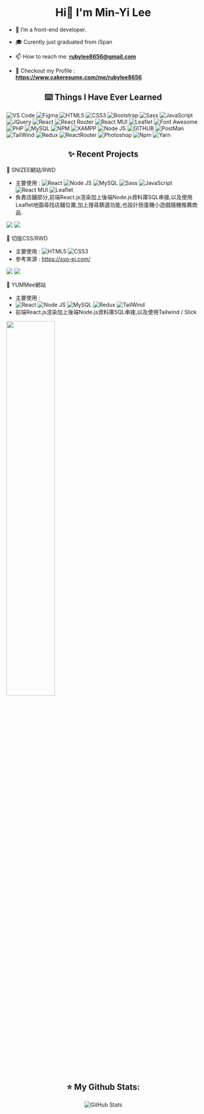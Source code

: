 <h1 align="center">Hi👋 I'm Min-Yi Lee</h1>

- 🌱 I’m a front-end developer.

- 🎓 Curently just graduated from iSpan

- 📫 How to reach me: **rubylee8656@gmail.com**

- 📓 Checkout my Profile : **https://www.cakeresume.com/me/rubylee8656**

<h2 align="center">⌨️ Things I Have Ever Learned</h2>

<p>
   <img alt="VS Code" src="https://img.shields.io/badge/Visual_Studio_Code-0078D4?style=for-the-badge&logo=visual%20studio%20code&logoColor=white" />
      <img alt="Figma" src="https://img.shields.io/badge/Figma-F20E1E?style=for-the-badge&logo=figma&logoColor=white" />
   <img alt="HTML5" src="https://img.shields.io/badge/HTML5-E34F26?style=for-the-badge&logo=html5&logoColor=white" />
   <img alt="CSS3" src="https://img.shields.io/badge/CSS3-1572B6?style=for-the-badge&logo=css3&logoColor=white" />
    <img alt="Bootstrap" src="https://img.shields.io/badge/Bootstrap-563D7C?style=for-the-badge&logo=bootstrap&logoColor=white" />
   <img alt="Sass" src="https://img.shields.io/badge/Sass-CC6699?style=for-the-badge&logo=sass&logoColor=white" />
   <img alt="JavaScript" src="https://img.shields.io/badge/JavaScript-323330?style=for-the-badge&logo=javascript&logoColor=F7DF1E" />
   <img alt="JQuery" src="https://img.shields.io/badge/jQuery-0769AD?style=for-the-badge&logo=jquery&logoColor=white" />
    <img alt="React" src="https://img.shields.io/badge/React-20232A?style=for-the-badge&logo=react&logoColor=61DAFB" />
    <img alt="React Router" src="https://img.shields.io/badge/React_Router-CA4245?style=for-the-badge&logo=react-router&logoColor=white" />
   <img alt="React MUI" src="https://img.shields.io/badge/Material%20UI-007FFF?style=for-the-badge&logo=mui&logoColor=white" />
   <img alt="Leaflet" src="https://img.shields.io/badge/Leaflet-199900?style=for-the-badge&logo=Leaflet&logoColor=white" />
      <img alt="Font Awesome" src="https://img.shields.io/badge/Font_Awesome-339AF0?style=for-the-badge&logo=fontawesome&logoColor=white" />
    <img alt="PHP" src="https://img.shields.io/badge/PHP-777BB4?style=for-the-badge&logo=php&logoColor=white" />
    <img alt="MySQL" src="https://img.shields.io/badge/MySQL-005C84?style=for-the-badge&logo=mysql&logoColor=white" />
     <img alt="NPM" src="https://img.shields.io/badge/npm-CB3837?style=for-the-badge&logo=npm&logoColor=white" />
    <img alt="XAMPP" src="https://img.shields.io/badge/Xampp-F37623?style=for-the-badge&logo=xampp&logoColor=white" />
   <img alt="Node JS" src="https://img.shields.io/badge/Node.js-339933?style=for-the-badge&logo=nodedotjs&logoColor=white" />
   <img alt="GITHUB" src="https://img.shields.io/badge/GitHub-100000?style=for-the-badge&logo=github&logoColor=white" />
  <img alt="PostMan" src="https://img.shields.io/badge/Postman-FF6C37?style=for-the-badge&logo=Postman&logoColor=white" />
   <img alt="TailWind" src="https://img.shields.io/badge/Tailwind_CSS-38B2AC?style=for-the-badge&logo=tailwind-css&logoColor=white" />
    <img alt="Redux" src="https://img.shields.io/badge/Redux-593D88?style=for-the-badge&logo=redux&logoColor=white" />
   <img alt="ReactRouter" src="https://img.shields.io/badge/React_Router-CA4245?style=for-the-badge&logo=react-router&logoColor=white" />
    <img alt="Photoshop" src="https://img.shields.io/badge/Adobe%20Photoshop-31A8FF?style=for-the-badge&logo=Adobe%20Photoshop&logoColor=black" />
   <img alt="Npm" src="https://img.shields.io/badge/npm-CB3837?style=for-the-badge&logo=npm&logoColor=white" />
   <img alt="Yarn" src="https://img.shields.io/badge/Yarn-2C8EBB?style=for-the-badge&logo=yarn&logoColor=white" />
</p>

<h2 align="center">✨ Recent Projects</h2>

💚 SNIZEE網站/RWD
- 主要使用 : 
   <img alt="React" src="https://img.shields.io/badge/React-20232A?style=for-the-badge&logo=react&logoColor=61DAFB" />
   <img alt="Node JS" src="https://img.shields.io/badge/Node.js-339933?style=for-the-badge&logo=nodedotjs&logoColor=white" />
   <img alt="MySQL" src="https://img.shields.io/badge/MySQL-005C84?style=for-the-badge&logo=mysql&logoColor=white" />
    <img alt="Sass" src="https://img.shields.io/badge/Sass-CC6699?style=for-the-badge&logo=sass&logoColor=white" />
    <img alt="JavaScript" src="https://img.shields.io/badge/JavaScript-323330?style=for-the-badge&logo=javascript&logoColor=F7DF1E" />
    <img alt="React MUI" src="https://img.shields.io/badge/Material%20UI-007FFF?style=for-the-badge&logo=mui&logoColor=white" />
     <img alt="Leaflet" src="https://img.shields.io/badge/Leaflet-199900?style=for-the-badge&logo=Leaflet&logoColor=white" />
- 負責店鋪部分,前端React.js渲染加上後端Node.js資料庫SQL串接,以及使用Leaflet地圖尋找店鋪位置,加上搜尋篩選功能,也設計扭蛋機小遊戲隨機推薦商品.

<img src="https://user-images.githubusercontent.com/111359121/215986883-0abdc6ff-0039-47a8-ad36-1565d8c67069.jpg" />
<img src="https://user-images.githubusercontent.com/111359121/215986958-405088b9-d4d8-462a-bb57-dafeb9ccd79a.jpg" />

💚 切版CSS/RWD
- 主要使用 : 
   <img alt="HTML5" src="https://img.shields.io/badge/HTML5-E34F26?style=for-the-badge&logo=html5&logoColor=white" />
   <img alt="CSS3" src="https://img.shields.io/badge/CSS3-1572B6?style=for-the-badge&logo=css3&logoColor=white" />
- 參考來源 : https://syo-ei.com/
 
<img src="https://user-images.githubusercontent.com/111359121/215987267-b4755bc5-f996-479e-91b0-fadca352e177.jpg" />
<img src="https://user-images.githubusercontent.com/111359121/215987723-18ba103f-de51-4f6a-a540-4b153f41fde5.jpg" />

💚 YUMMee網站
- 主要使用 : 
-  <img alt="React" src="https://img.shields.io/badge/React-20232A?style=for-the-badge&logo=react&logoColor=61DAFB" />
   <img alt="Node JS" src="https://img.shields.io/badge/Node.js-339933?style=for-the-badge&logo=nodedotjs&logoColor=white" />
   <img alt="MySQL" src="https://img.shields.io/badge/MySQL-005C84?style=for-the-badge&logo=mysql&logoColor=white" />
   <img alt="Redux" src="https://img.shields.io/badge/Redux-593D88?style=for-the-badge&logo=redux&logoColor=white" />
    <img alt="TailWind" src="https://img.shields.io/badge/Tailwind_CSS-38B2AC?style=for-the-badge&logo=tailwind-css&logoColor=white" />
- 前端React.js渲染加上後端Node.js資料庫SQL串接,以及使用Tailwind / Slick
 
<img src="https://user-images.githubusercontent.com/111359121/215995934-0487273a-4e5b-4aaa-b7a5-16b4297f6bb7.jpg" style="width:50%"/>

<h2 align="center">⭐️ My Github Stats:</h2>

<p align="center">
  <img alt="GitHub Stats" src="https://github-readme-stats.vercel.app/api?username=rubylee8656" />
</p>
